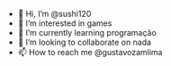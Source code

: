 - 👋 Hi, I’m @sushi120
- 👀 I’m interested in games
- 🌱 I’m currently learning programação
- 💞️ I’m looking to collaborate on nada
- 📫 How to reach me @gustavozamlima

<!---
sushi120/sushi120 is a ✨ special ✨ repository because its `README.md` (this file) appears on your GitHub profile.
You can click the Preview link to take a look at your changes.
--->
